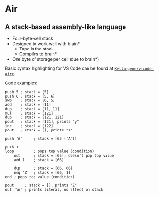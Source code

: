 # Air
## A stack-based assembly-like language

- Four-byte-cell stack
- Designed to work well with brain*
    - Tape is the stack
    - Compiles to brain*
- One byte of storage per cell (due to brain*)

Basic syntax highlighting for VS Code can be found at [`Kyllingene/vscode-airc`](https://github.com/Kyllingene/vscode-airc).

Code examples:
```air
push 5 ; stack = [5]
push 6 ; stack = [5, 6]
swp    ; stack = [6, 5]
add    ; stack = [11]
dup    ; stack = [11, 11]
mul    ; stack = [121]
dup    ; stack = [121, 121]
pout   ; stack = [121], prints "y"
inc    ; stack = [122]
pout   ; stack = [], prints "z"
```

```air
push 'A'     ; stack = [65 ('A')]

push 1
loop         ; pops top value (condition)
    out      ; stack = [65]; doesn't pop top value
    add 1    ; stack = [66]

    dup      ; stack = [66, 66]
    neq 'Z'  ; stack = [66, 1]
end ; pops top value (condition)

pout     ; stack = [], prints "Z"
out '\n' ; prints literal, no effect on stack
```
